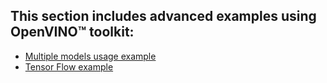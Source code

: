 ## This section includes advanced examples using OpenVINO™ toolkit:

- [Multiple models usage example](./advanced-video-analytics/multiple_models.md)
- [Tensor Flow example](./advanced-video-analytics/tensor_flow.md)
